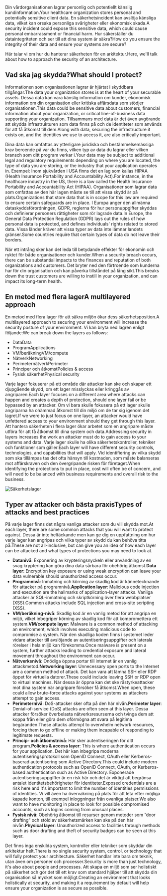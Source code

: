 <span data-ttu-id="2a4b3-101">Din vårdorganisationen lagrar personlig och potentiellt känslig kundinformation.</span><span class="sxs-lookup"><span data-stu-id="2a4b3-101">Your healthcare organization stores personal and potentially sensitive client data.</span></span> <span data-ttu-id="2a4b3-102">En säkerhetsincident kan avslöja känsliga data, vilket kan orsaka personliga svårigheter eller ekonomisk skada.</span><span class="sxs-lookup"><span data-stu-id="2a4b3-102">A security incident could expose this sensitive data, which could cause personal embarrassment or financial harm.</span></span> <span data-ttu-id="2a4b3-103">Hur säkerställer du dataintegriteten och ser till att dina system är säkra?</span><span class="sxs-lookup"><span data-stu-id="2a4b3-103">How do you ensure the integrity of their data and ensure your systems are secure?</span></span> 

<span data-ttu-id="2a4b3-104">Här talar vi om hur du hanterar säkerheten för en arkitektur.</span><span class="sxs-lookup"><span data-stu-id="2a4b3-104">Here, we'll talk about how to approach the security of an architecture.</span></span>

## <a name="what-should-i-protect"></a><span data-ttu-id="2a4b3-105">Vad ska jag skydda?</span><span class="sxs-lookup"><span data-stu-id="2a4b3-105">What should I protect?</span></span>

<span data-ttu-id="2a4b3-106">Informationen som organisationen lagrar är hjärtat i skyddbara tillgångar.</span><span class="sxs-lookup"><span data-stu-id="2a4b3-106">The data your organization stores is at the heart of your securable assets.</span></span> <span data-ttu-id="2a4b3-107">Dessa data kan vara känslig information om kunder, ekonomisk information om din organisation eller kritiska affärsdata som stödjer organisationen.</span><span class="sxs-lookup"><span data-stu-id="2a4b3-107">This data could be sensitive data about customers, financial information about your organization, or critical line-of-business data supporting your organization.</span></span> <span data-ttu-id="2a4b3-108">Tillsammans med data är det även avgörande att skydda infrastrukturen som data finns på och de identiteter som används för att få åtkomst till dem.</span><span class="sxs-lookup"><span data-stu-id="2a4b3-108">Along with data, securing the infrastructure it exists on, and the identities we use to access it, are also critically important.</span></span>

<span data-ttu-id="2a4b3-109">Dina data kan omfattas av ytterligare juridiska och bestämmelsemässiga krav beroende på var du finns, vilken typ av data du lagrar eller vilken bransch som ditt program verkar i.</span><span class="sxs-lookup"><span data-stu-id="2a4b3-109">Your data may be subject to additional legal and regulatory requirements depending on where you are located, the type of data you are storing, or the industry that your application operates in.</span></span> <span data-ttu-id="2a4b3-110">Exempel: Inom sjukvården i USA finns det en lag som kallas HIPAA (Health Insurance Portability and Accountability Act).</span><span class="sxs-lookup"><span data-stu-id="2a4b3-110">For instance, in the healthcare industry in the US, there is a law called the Health Insurance Portability and Accountability Act (HIPAA).</span></span> <span data-ttu-id="2a4b3-111">Organisationer som lagrar data som omfattas av den här lagen måste se till att vissa skydd är på plats.</span><span class="sxs-lookup"><span data-stu-id="2a4b3-111">Organizations that store data that is in scope for this law are required to ensure certain safeguards are in place.</span></span> <span data-ttu-id="2a4b3-112">I Europa anger den allmänna dataskyddsförordningen, GDPR, reglerna för hur personuppgifter skyddas och definierar personers rättigheter som rör lagrade data.</span><span class="sxs-lookup"><span data-stu-id="2a4b3-112">In Europe, the General Data Protection Regulation (GDPR) lays out the rules of how personal data is protected, and defines individuals' rights related to stored data.</span></span> <span data-ttu-id="2a4b3-113">Vissa länder kräver att vissa typer av data inte lämnar landets gränser.</span><span class="sxs-lookup"><span data-stu-id="2a4b3-113">Some countries require that certain types of data do not leave their borders.</span></span>

<span data-ttu-id="2a4b3-114">När ett intrång sker kan det leda till betydande effekter för ekonomin och ryktet för både organisationer och kunder.</span><span class="sxs-lookup"><span data-stu-id="2a4b3-114">When a security breach occurs, there can be substantial impacts to the finances and reputation of both organizations and customers.</span></span> <span data-ttu-id="2a4b3-115">Det bryter ned den förtroende som kunderna har för din organisation och kan påverka tillståndet på lång sikt.</span><span class="sxs-lookup"><span data-stu-id="2a4b3-115">This breaks down the trust customers are willing to instill in your organization, and can impact its long-term health.</span></span>

## <a name="a-multilayered-approach"></a><span data-ttu-id="2a4b3-116">En metod med flera lager</span><span class="sxs-lookup"><span data-stu-id="2a4b3-116">A multilayered approach</span></span>

<span data-ttu-id="2a4b3-117">En metod med flera lager för att säkra miljön ökar dess säkerhetsposition.</span><span class="sxs-lookup"><span data-stu-id="2a4b3-117">A multilayered approach to securing your environment will increase the security posture of your environment.</span></span> <span data-ttu-id="2a4b3-118">Vi kan bryta ned lagren enligt följande:</span><span class="sxs-lookup"><span data-stu-id="2a4b3-118">We can break down the layers as follows:</span></span>

* <span data-ttu-id="2a4b3-119">Data</span><span class="sxs-lookup"><span data-stu-id="2a4b3-119">Data</span></span>
* <span data-ttu-id="2a4b3-120">Program</span><span class="sxs-lookup"><span data-stu-id="2a4b3-120">Applications</span></span>
* <span data-ttu-id="2a4b3-121">VM/beräkning</span><span class="sxs-lookup"><span data-stu-id="2a4b3-121">VM/compute</span></span>
* <span data-ttu-id="2a4b3-122">Nätverk</span><span class="sxs-lookup"><span data-stu-id="2a4b3-122">Networking</span></span>
* <span data-ttu-id="2a4b3-123">Perimeternätverk</span><span class="sxs-lookup"><span data-stu-id="2a4b3-123">Perimeter</span></span>
* <span data-ttu-id="2a4b3-124">Principer och åtkomst</span><span class="sxs-lookup"><span data-stu-id="2a4b3-124">Policies & access</span></span>
* <span data-ttu-id="2a4b3-125">Fysisk säkerhet</span><span class="sxs-lookup"><span data-stu-id="2a4b3-125">Physical security</span></span>

<span data-ttu-id="2a4b3-126">Varje lager fokuserar på ett område där attacker kan ske och skapar ett djupgående skydd, om ett lager misslyckas eller kringgås av angriparen.</span><span class="sxs-lookup"><span data-stu-id="2a4b3-126">Each layer focuses on a different area where attacks can happen and creates a depth of protection, should one layer fail or be bypassed by an attacker.</span></span> <span data-ttu-id="2a4b3-127">Om vi bara skulle fokusera på ett lager skulle angriparna ha ohämmad åtkomst till din miljö om de tar sig igenom det lagret.</span><span class="sxs-lookup"><span data-stu-id="2a4b3-127">If we were to just focus on one layer, an attacker would have unfettered access to your environment should they get through this layer.</span></span> <span data-ttu-id="2a4b3-128">Att hantera säkerheten i flera lager ökar arbetet som en angripare måste utföra för att få åtkomst till dina system och data.</span><span class="sxs-lookup"><span data-stu-id="2a4b3-128">Addressing security in layers increases the work an attacker must do to gain access to your systems and data.</span></span> <span data-ttu-id="2a4b3-129">Varje lager skulle ha olika säkerhetskontroller, tekniker och funktioner som gäller.</span><span class="sxs-lookup"><span data-stu-id="2a4b3-129">Each layer will have different security controls, technologies, and capabilities that will apply.</span></span> <span data-ttu-id="2a4b3-130">Vid identifiering av vilka skydd som ska tillämpas tas det ofta hänsyn till kostnaden, som måste balanseras mot affärskraven och den övergripande risken för företaget.</span><span class="sxs-lookup"><span data-stu-id="2a4b3-130">When identifying the protections to put in place, cost will often be of concern, and will need to be balanced with business requirements and overall risk to the business.</span></span>

![Säkerhetslager](../media-draft/security-layers.png)

## <a name="types-of-attacks-and-best-practices"></a><span data-ttu-id="2a4b3-132">Typer av attacker och bästa praxis</span><span class="sxs-lookup"><span data-stu-id="2a4b3-132">Types of attacks and best practices</span></span>

<span data-ttu-id="2a4b3-133">På varje lager finns det några vanliga attacker som du vill skydda mot.</span><span class="sxs-lookup"><span data-stu-id="2a4b3-133">At each layer, there are some common attacks that you will want to protect against.</span></span> <span data-ttu-id="2a4b3-134">Dessa är inte heltäckande men kan ge dig en uppfattning om hur varje lager kan angripas och vilka typer av skydd du kan behöva titta på.</span><span class="sxs-lookup"><span data-stu-id="2a4b3-134">These are not all-inclusive, but can give you an idea of how each layer can be attacked and what types of protections you may need to look at.</span></span>

* <span data-ttu-id="2a4b3-135">**Datanivå**: Exponering av krypteringsnyckeln eller användning av en svag kryptering kan göra dina data sårbara för obehörig åtkomst.</span><span class="sxs-lookup"><span data-stu-id="2a4b3-135">**Data layer**: Encryption key exposure or using weak encryption can leave your data vulnerable should unauthorized access occur.</span></span>
* <span data-ttu-id="2a4b3-136">**Programnivå**: Inmatning och körning av skadlig kod är kännetecknande för attacker på programnivå.</span><span class="sxs-lookup"><span data-stu-id="2a4b3-136">**Application layer**: Malicious code injection and execution are the hallmarks of application-layer attacks.</span></span> <span data-ttu-id="2a4b3-137">Vanliga attacker är SQL-inmatning och skriptkörning över flera webbplatser (XSS).</span><span class="sxs-lookup"><span data-stu-id="2a4b3-137">Common attacks include SQL injection and cross-site scripting (XSS).</span></span>
* <span data-ttu-id="2a4b3-138">**VM/beräkning-nivå**: Skadlig kod är en vanlig metod för att angripa en miljö, vilket inbegriper körning av skadlig kod för att kompromettera ett system.</span><span class="sxs-lookup"><span data-stu-id="2a4b3-138">**VM/compute layer**: Malware is a common method of attacking an environment, which involves executing malicious code to compromise a system.</span></span> <span data-ttu-id="2a4b3-139">När den skadliga koden finns i systemet leder vidare attacker till avslöjande av autentiseringsuppgifter och laterala rörelser i hela miljö kan förekomma.</span><span class="sxs-lookup"><span data-stu-id="2a4b3-139">Once malware is present on a system, further attacks leading to credential exposure and lateral movement throughout the environment can occur.</span></span>
* <span data-ttu-id="2a4b3-140">**Nätverksnivå**: Onödiga öppna portar till internet är en vanlig attackmetod.</span><span class="sxs-lookup"><span data-stu-id="2a4b3-140">**Networking layer**: Unnecessary open ports to the Internet are a common method of attack.</span></span> <span data-ttu-id="2a4b3-141">Det kan vara att lämna SSH eller RDP öppet för virtuella datorer.</span><span class="sxs-lookup"><span data-stu-id="2a4b3-141">These could include leaving SSH or RDP open to virtual machines.</span></span> <span data-ttu-id="2a4b3-142">När dessa är öppna kan det ske råstyrkeattacker mot dina system när angripare försöker få åtkomst.</span><span class="sxs-lookup"><span data-stu-id="2a4b3-142">When open, these could allow brute-force attacks against your systems as attackers attempt to gain access.</span></span>
* <span data-ttu-id="2a4b3-143">**Perimeternivå**: DoS-attacker sker ofta på den här nivån.</span><span class="sxs-lookup"><span data-stu-id="2a4b3-143">**Perimeter layer**: Denial-of-service (DoS) attacks are often seen at this layer.</span></span> <span data-ttu-id="2a4b3-144">Dessa attacker försöker överbelasta nätverksresurserna och tvinga dem att koppa från eller göra dem oförmögna att svara på legitima begäranden.</span><span class="sxs-lookup"><span data-stu-id="2a4b3-144">These attacks attempt to overwhelm network resources, forcing them to go  offline or making them incapable of responding to legitimate requests.</span></span>
* <span data-ttu-id="2a4b3-145">**Princip- och åtkomstnivå**: Här sker autentiseringen för ditt program.</span><span class="sxs-lookup"><span data-stu-id="2a4b3-145">**Policies & access layer**: This is where authentication occurs for your application.</span></span> <span data-ttu-id="2a4b3-146">Det här kan inbegripa moderna autentiseringsprotokoll som OpenID Connect, OAuth eller Kerberos-baserad autentisering som Active Directory.</span><span class="sxs-lookup"><span data-stu-id="2a4b3-146">This could include modern authentication protocols such as OpenID Connect, OAuth, or Kerberos-based authentication such as Active Directory.</span></span> <span data-ttu-id="2a4b3-147">Exponerade autentiseringsuppgifter är en risk här och det är viktigt att begränsa antalet identitetsbehörigheter för identiteter.</span><span class="sxs-lookup"><span data-stu-id="2a4b3-147">Exposed credentials are a risk here and it's important to limit the number of identities permissions of identities.</span></span> <span data-ttu-id="2a4b3-148">Vi vill även ha övervakning på plats för att leta efter möjliga kapade konton, till exempel inloggningar från ovanliga platser.</span><span class="sxs-lookup"><span data-stu-id="2a4b3-148">We also want to have monitoring in place to look for possible compromised accounts, such as logins coming from unusual places.</span></span>
* <span data-ttu-id="2a4b3-149">**Fysisk nivå**: Obehörig åtkomst till resurser genom metoder som ”door drafting” och stöld av säkerhetsmärken kan ske på den här nivån.</span><span class="sxs-lookup"><span data-stu-id="2a4b3-149">**Physical layer**: Unauthorized access to facilities through methods such as door drafting and theft of security badges can be seen at this layer.</span></span>

<span data-ttu-id="2a4b3-150">Det finns inga enskilda system, kontroller eller tekniker som skyddar din arkitektur helt.</span><span class="sxs-lookup"><span data-stu-id="2a4b3-150">There is no single security system, control, or technology that will fully protect your architecture.</span></span> <span data-ttu-id="2a4b3-151">Säkerhet handlar inte bara om teknik, utan även om personer och processer.</span><span class="sxs-lookup"><span data-stu-id="2a4b3-151">Security is more than just technology, it's also about people and processes.</span></span> <span data-ttu-id="2a4b3-152">Att skapa en miljö som ser holistiskt på säkerhet och gör det till ett krav som standard hjälper till att skydda din organisation så mycket som möjligt.</span><span class="sxs-lookup"><span data-stu-id="2a4b3-152">Creating an environment that looks holistically at security, and making it a requirement by default will help ensure your organization is as secure as possible.</span></span>
